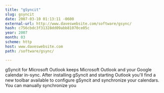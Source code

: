 ```yaml
---
title: "gSyncit"
slug: gsyncit
date: 2007-03-10 01:13:11 -0600
external-url: http://www.daveswebsite.com/software/gsync/
hash: c756cbdc3f31328dd09abb81070ce05c
year: 2007
month: 03
scheme: http
host: www.daveswebsite.com
path: /software/gsync/

---
```


gSyncit for Microsoft Outlook keeps Microsoft Outlook and your Google calendar in-sync. After installing gSyncit and starting Outlook you'll find a new toolbar available to configure gSyncit and synchronize your calendars. You can manually synchronize you

